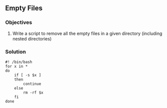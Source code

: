 ## Empty Files

### Objectives

1. Write a script to remove all the empty files in a given directory (including nested directories)

### Solution

```
#! /bin/bash
for x in *
do
    if [ -s $x ]
    then
        continue
    else
        rm -rf $x
    fi
done
```
